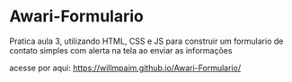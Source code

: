 # Awari-Formulario

<p>Pratica aula 3, utilizando HTML, CSS e JS para construir um formulario de contato simples com alerta na tela ao enviar as informações</p>

acesse por aqui: https://willmpaim.github.io/Awari-Formulario/

